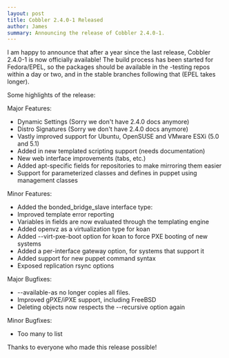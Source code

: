 ```yaml
---
layout: post
title: Cobbler 2.4.0-1 Released
author: James
summary: Announcing the release of Cobbler 2.4.0-1.
---
```


I am happy to announce that after a year since the last release, Cobbler 2.4.0-1 is now officially available! The build
process has been started for Fedora/EPEL, so the packages should be available in the -testing repos within a day or two,
and in the stable branches following that (EPEL takes longer).

Some highlights of the release:

Major Features:

- Dynamic Settings (Sorry we don't have 2.4.0 docs anymore)
- Distro Signatures (Sorry we don't have 2.4.0 docs anymore)
- Vastly improved support for Ubuntu, OpenSUSE and VMware ESXi (5.0 and 5.1)
- Added in new templated scripting support (needs documentation)
- New web interface improvements (tabs, etc.)
- Added apt-specific fields for repositories to make mirroring them easier
- Support for parameterized classes and defines in puppet using management classes

Minor Features:

- Added the bonded_bridge_slave interface type:
- Improved template error reporting
- Variables in fields are now evaluated through the templating engine
- Added openvz as a virtualization type for koan
- Added --virt-pxe-boot option for koan to force PXE booting of new systems
- Added a per-interface gateway option, for systems that support it
- Added support for new puppet command syntax
- Exposed replication rsync options

Major Bugfixes:

- --available-as no longer copies all files.
- Improved gPXE/iPXE support, including FreeBSD
- Deleting objects now respects the --recursive option again

Minor Bugfixes:

- Too many to list

Thanks to everyone who made this release possible!
